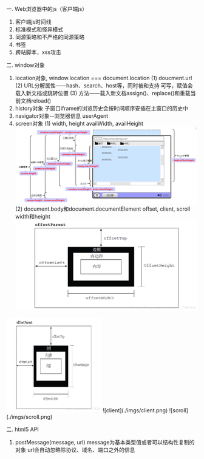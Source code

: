 一. Web浏览器中的js（客户端js）
  1. 客户端js时间线
  2. 标准模式和怪异模式
  3. 同源策略和不严格的同源策略
  4. 书签
  5. 跨站脚本，xss攻击

二. window对象
  1. location对象, window.location === document.location
    (1) doucment.url
    (2) URL分解属性——hash、search、host等，同时被<a>和<area>支持
        可写，赋值会载入新文档或跳转位置
    (3) 方法——载入新文档assign()、replace()和重载当前文档reload()
  2. history对象
    子窗口iframe的浏览历史会按时间顺序安插在主窗口的历史中
  3. navigator对象--浏览器信息
    userAgent
  4. screen对象
    (1) width, height
    availWidth, availHeight
    ![wh](./imgs/wh.png)
    (2) document.body和document.documentElement
        offset, client, scroll width和height
        ![offset](./imgs/offset.png)
  <img src="./imgs/offset.png" width="250" height="250">
        ![client](./imgs/client.png)
        ![scroll](./imgs/scroll.png)

二. html5 API
  1. postMessage(message, url)
    message为基本类型值或者可以结构性复制的对象
    url会自动忽略除协议、域名、端口之外的信息
